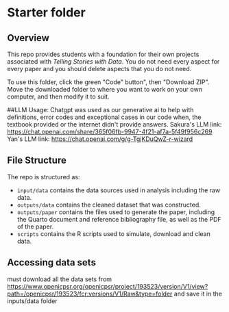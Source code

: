 # Starter folder

## Overview

This repo provides students with a foundation for their own projects associated with *Telling Stories with Data*. You do not need every aspect for every paper and you should delete aspects that you do not need.

To use this folder, click the green "Code" button", then "Download ZIP". Move the downloaded folder to where you want to work on your own computer, and then modify it to suit.


##LLM Usage: Chatgpt was used as our generative ai to help with definitions, error codes and exceptional cases in our code when, the textbook provided or the internet didn't provide answers.
Sakura's LLM link: https://chat.openai.com/share/365f06fb-9947-4f21-af7a-5f49f956c269 
Yan's LLM link: https://chat.openai.com/g/g-TgjKDuQwZ-r-wizard


## File Structure

The repo is structured as:

-   `input/data` contains the data sources used in analysis including the raw data.
-   `outputs/data` contains the cleaned dataset that was constructed.
-   `outputs/paper` contains the files used to generate the paper, including the Quarto document and reference bibliography file, as well as the PDF of the paper. 
-   `scripts` contains the R scripts used to simulate, download and clean data.

## Accessing data sets
 must download all the data sets from https://www.openicpsr.org/openicpsr/project/193523/version/V1/view?path=/openicpsr/193523/fcr:versions/V1/Raw&type=folder and save it in the inputs/data folder
